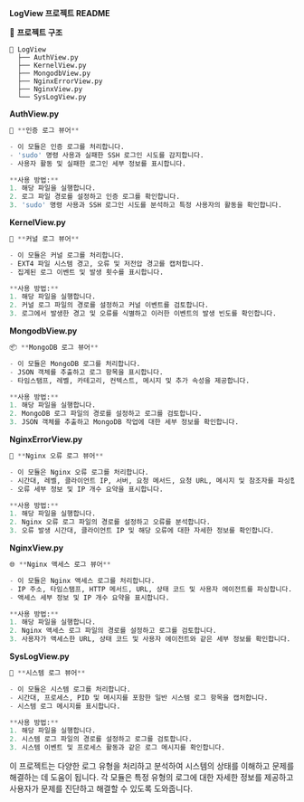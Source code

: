 **LogView 프로젝트 README**

📁 **프로젝트 구조**
```
📂 LogView
  ├── AuthView.py
  ├── KernelView.py
  ├── MongodbView.py
  ├── NginxErrorView.py
  ├── NginxView.py
  └── SysLogView.py
```

**AuthView.py**
```python
🔐 **인증 로그 뷰어**

- 이 모듈은 인증 로그를 처리합니다.
- 'sudo' 명령 사용과 실패한 SSH 로그인 시도를 감지합니다.
- 사용자 활동 및 실패한 로그인 세부 정보를 표시합니다.

**사용 방법:**
1. 해당 파일을 실행합니다.
2. 로그 파일 경로를 설정하고 인증 로그를 확인합니다.
3. 'sudo' 명령 사용과 SSH 로그인 시도를 분석하고 특정 사용자의 활동을 확인합니다.

```

**KernelView.py**
```python
🐧 **커널 로그 뷰어**

- 이 모듈은 커널 로그를 처리합니다.
- EXT4 파일 시스템 경고, 오류 및 저전압 경고를 캡처합니다.
- 집계된 로그 이벤트 및 발생 횟수를 표시합니다.

**사용 방법:**
1. 해당 파일을 실행합니다.
2. 커널 로그 파일의 경로를 설정하고 커널 이벤트를 검토합니다.
3. 로그에서 발생한 경고 및 오류를 식별하고 이러한 이벤트의 발생 빈도를 확인합니다.

```

**MongodbView.py**
```python
📦 **MongoDB 로그 뷰어**

- 이 모듈은 MongoDB 로그를 처리합니다.
- JSON 객체를 추출하고 로그 항목을 표시합니다.
- 타임스탬프, 레벨, 카테고리, 컨텍스트, 메시지 및 추가 속성을 제공합니다.

**사용 방법:**
1. 해당 파일을 실행합니다.
2. MongoDB 로그 파일의 경로를 설정하고 로그를 검토합니다.
3. JSON 객체를 추출하고 MongoDB 작업에 대한 세부 정보를 확인합니다.

```

**NginxErrorView.py**
```python
🚨 **Nginx 오류 로그 뷰어**

- 이 모듈은 Nginx 오류 로그를 처리합니다.
- 시간대, 레벨, 클라이언트 IP, 서버, 요청 메서드, 요청 URL, 메시지 및 참조자를 파싱합니다.
- 오류 세부 정보 및 IP 개수 요약을 표시합니다.

**사용 방법:**
1. 해당 파일을 실행합니다.
2. Nginx 오류 로그 파일의 경로를 설정하고 오류를 분석합니다.
3. 오류 발생 시간대, 클라이언트 IP 및 해당 오류에 대한 자세한 정보를 확인합니다.

```

**NginxView.py**
```python
🌐 **Nginx 액세스 로그 뷰어**

- 이 모듈은 Nginx 액세스 로그를 처리합니다.
- IP 주소, 타임스탬프, HTTP 메서드, URL, 상태 코드 및 사용자 에이전트를 파싱합니다.
- 액세스 세부 정보 및 IP 개수 요약을 표시합니다.

**사용 방법:**
1. 해당 파일을 실행합니다.
2. Nginx 액세스 로그 파일의 경로를 설정하고 로그를 검토합니다.
3. 사용자가 액세스한 URL, 상태 코드 및 사용자 에이전트와 같은 세부 정보를 확인합니다.

```

**SysLogView.py**
```python
📝 **시스템 로그 뷰어**

- 이 모듈은 시스템 로그를 처리합니다.
- 시간대, 프로세스, PID 및 메시지를 포함한 일반 시스템 로그 항목을 캡처합니다.
- 시스템 로그 메시지를 표시합니다.

**사용 방법:**
1. 해당 파일을 실행합니다.
2. 시스템 로그 파일의 경로를 설정하고 로그를 검토합니다.
3. 시스템 이벤트 및 프로세스 활동과 같은 로그 메시지를 확인합니다.

```

이 프로젝트는 다양한 로그 유형을 처리하고 분석하여 시스템의 상태를 이해하고 문제를 해결하는 데 도움이 됩니다. 각 모듈은 특정 유형의 로그에 대한 자세한 정보를 제공하고 사용자가 문제를 진단하고 해결할 수 있도록 도와줍니다.

